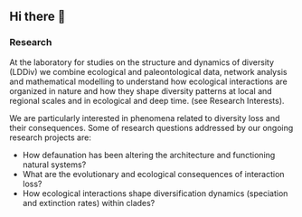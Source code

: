 ## Hi there 👋

### Research

At the laboratory for studies on the structure and dynamics of diversity (LDDiv) we combine ecological and paleontological data, network analysis and mathematical modelling to understand how ecological interactions are organized in nature and how they shape diversity patterns at local and regional scales and in ecological and deep time. (see Research Interests).

We are particularly interested in phenomena related to diversity loss and their consequences. Some of research questions addressed by our ongoing research projects are:
- How defaunation has been altering the architecture and functioning natural systems?
- What are the evolutionary and ecological consequences of interaction loss?
- How ecological interactions shape diversification dynamics (speciation and extinction rates) within clades?
